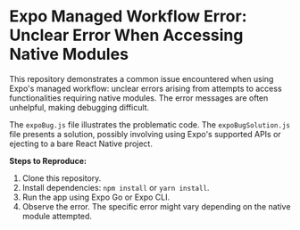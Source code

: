 # Expo Managed Workflow Error: Unclear Error When Accessing Native Modules

This repository demonstrates a common issue encountered when using Expo's managed workflow:  unclear errors arising from attempts to access functionalities requiring native modules.  The error messages are often unhelpful, making debugging difficult.

The `expoBug.js` file illustrates the problematic code.  The `expoBugSolution.js` file presents a solution, possibly involving using Expo's supported APIs or ejecting to a bare React Native project.

**Steps to Reproduce:**

1. Clone this repository.
2. Install dependencies: `npm install` or `yarn install`.
3. Run the app using Expo Go or Expo CLI.
4. Observe the error.  The specific error might vary depending on the native module attempted.